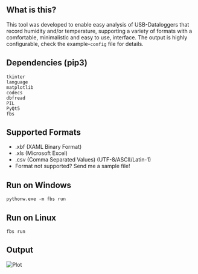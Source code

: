 ## What is this?
This tool was developed to enable easy analysis of USB-Dataloggers that record humidity and/or temperature, supporting a variety of formats with a comfortable, minimalistic and easy to use, interface. The output is highly configurable, check the example-``config`` file for details.

## Dependencies (pip3)

    tkinter
    language
    matplotlib
    codecs
    dbfread
    PIL
    PyQt5
    fbs

## Supported Formats

- .xbf (XAML Binary Format)
- .xls (Microsoft Excel)
- .csv (Comma Separated Values) (UTF-8/ASCII/Latin-1)
- Format not supported? Send me a sample file!

## Run on Windows

    pythonw.exe -m fbs run

## Run on Linux

    fbs run

## Output
![Plot](https://media.atlantishq.de/ths-plot-example.png)

